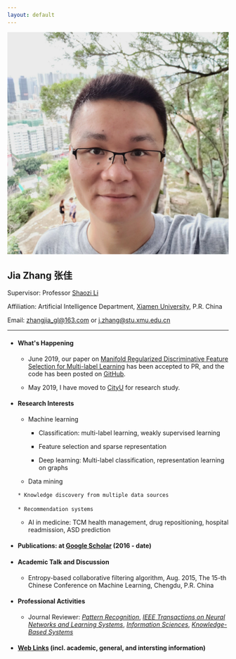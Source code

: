```yaml
---
layout: default
---
```


<img class="profile-picture" src="jiazhang.jpg">

## Jia Zhang 张佳

Supervisor: Professor [Shaozi Li](http://imt.xmu.edu.cn/szdw.html)

Affiliation: Artificial Intelligence Department, [Xiamen University](https://www.xmu.edu.cn/), P.R. China

Email: [zhangjia_gl@163.com](mailto:zhangjia_gl@163.com) or [j.zhang@stu.xmu.edu.cn](mailto:j.zhang@stu.xmu.edu.cn)

---

* #### What's Happening

    * June 2019, our paper on [Manifold Regularized Discriminative Feature Selection for Multi-label Learning](https://www.sciencedirect.com/science/article/pii/S0031320319302341) has been accepted to PR, and the code has been posted on [GitHub](https://github.com/jiazhang-ml/MDFS).

    * May 2019, I have moved to [CityU](https://www.cityu.edu.hk/) for research study.

* #### Research Interests
    * Machine learning

      * Classification: multi-label learning, weakly supervised learning
 
      * Feature selection and sparse representation

      * Deep learning: Multi-label classification, representation learning on graphs 
      
     * Data mining

      * Knowledge discovery from multiple data sources

      * Recommendation systems

     * AI in medicine: TCM health management, drug repositioning, hospital readmission, ASD prediction

* #### Publications: at [Google Scholar](https://scholar.google.com.hk/citations?user=yBaTk-gAAAAJ&hl=en) (2016 - date)

* #### Academic Talk and Discussion

    * Entropy-based collaborative filtering algorithm, Aug. 2015, The 15-th Chinese Conference on Machine Learning, Chengdu, P.R. China

* #### Professional Activities

    * Journal Reviewer: [*Pattern Recognition*](https://www.journals.elsevier.com/pattern-recognition/), [*IEEE Transactions on Neural Networks and Learning Systems*](https://mc.manuscriptcentral.com/tnnls), [*Information Sciences*](https://www.journals.elsevier.com/information-sciences), [*Knowledge-Based Systems*](https://www.journals.elsevier.com/knowledge-based-systems)

* #### [Web Links](links) (incl. academic, general, and intersting information)
